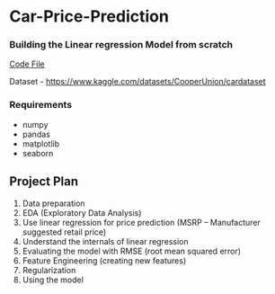 # Car-Price-Prediction
### Building the Linear regression Model from scratch
[Code File](https://github.com/sandyg6/Machine-Learning-Practice/blob/main/Car%20Price%20Prediction/Lin-Reg-Scratch.ipynb)

Dataset - https://www.kaggle.com/datasets/CooperUnion/cardataset

### Requirements
- numpy
- pandas
- matplotlib
- seaborn

## Project Plan
1. Data preparation
2. EDA (Exploratory Data Analysis)
3. Use linear regression for price prediction (MSRP – Manufacturer suggested retail price)
4. Understand the internals of linear regression
5. Evaluating the model with RMSE (root mean squared error)
6. Feature Engineering (creating new features)
7. Regularization
8. Using the model
